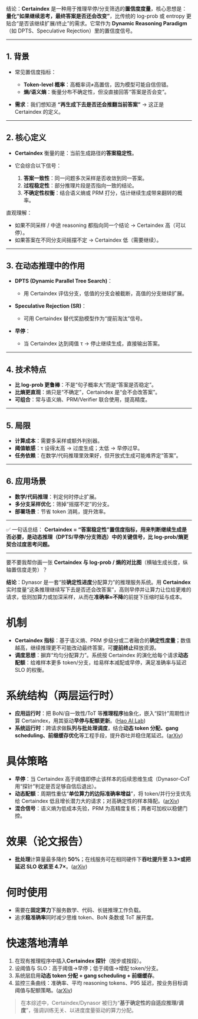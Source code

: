 结论：**Certaindex** 是一种用于推理早停/分支筛选的**置信度度量**，核心思想是：**量化“如果继续思考，最终答案是否还会改变”**，比传统的 log-prob 或 entropy 更贴合“是否该继续扩展/终止”的需求。它常作为 **Dynamic Reasoning Paradigm**（如 DPTS、Speculative Rejection）里的置信度信号。

---

## 1. 背景

* 常见置信度指标：

  * **Token-level 概率**：高概率词≠高置信，因为模型可能自信但错。
  * **熵/语义熵**：衡量分布不确定性，但没直接回答“答案是否会变”。
* **需求**：我们想知道 **“再生成下去是否还会推翻当前答案”** → 这正是 Certaindex 的定义。

---

## 2. 核心定义

* **Certaindex** 衡量的是：当前生成路径的**答案稳定性**。
* 它会综合以下信号：

  1. **答案一致性**：同一问题多次采样是否收敛到同一答案。
  2. **过程稳定性**：部分推理片段是否指向一致的结论。
  3. **不确定性权衡**：结合语义熵或 PRM 打分，估计继续生成带来翻转的概率。

直观理解：

* 如果不同采样 / 中途 reasoning 都指向同一个结论 → Certaindex 高（可以停）。
* 如果答案在不同分支间摇摆不定 → Certaindex 低（需要继续）。

---

## 3. 在动态推理中的作用

* **DPTS (Dynamic Parallel Tree Search)**：

  * 用 Certaindex 评估分支，低值的分支会被截断，高值的分支继续扩展。
* **Speculative Rejection (SR)**：

  * 可用 Certaindex 替代奖励模型作为“提前淘汰”信号。
* **早停**：

  * 当 Certaindex 达到阈值 τ → 停止继续生成，直接输出答案。

---

## 4. 技术特点

* **比 log-prob 更鲁棒**：不是“句子概率大”而是“答案是否稳定”。
* **比熵更直观**：熵只是“不确定”，Certaindex 是“会不会改答案”。
* **可组合**：常与语义熵、PRM/Verifier 联合使用，提高精度。

---

## 5. 局限

* **计算成本**：需要多采样或额外判别器。
* **阈值敏感**：τ 设得太高 → 过度生成；太低 → 早停过早。
* **任务依赖**：在数学/代码推理里效果好，但开放式生成可能难界定“答案”。

---

## 6. 应用场景

* **数学/代码推理**：判定何时停止扩展。
* **多分支采样优化**：筛掉“摇摆不定”的分支。
* **部署场景**：节省 token 消耗，提升效率。

---

✅ 一句话总结：
**Certaindex = “答案稳定性”置信度指标，用来判断继续生成是否必要，是动态推理（DPTS/早停/分支筛选）中的关键信号，比 log-prob/熵更契合过度思考问题。**

---

要不要我帮你画一张 **Certaindex 与 log-prob / 熵的对比图**（横轴生成长度，纵轴置信度走势）？


**结论**：Dynasor 是一套“按**确定性进度**分配算力”的推理服务系统。用 **Certaindex** 实时度量“这条推理继续写下去是否还会改答案”，高则早停并让算力让位给更难的请求，低则加算力或加深采样，从而在**准确率≈不降**的前提下压缩时延与成本。&#x20;

# 机制

* **Certaindex 指标**：基于语义熵、PRM 步级分或二者融合的**确定性度量**；数值越高，继续推理更不可能改动最终答案，可**提前终止**释放资源。&#x20;
* **调度思想**：摒弃“均匀分配算力”。系统按 Certaindex 的演化给每个请求**动态配额**：给难样本更多 token/分支，给易样本减配或早停，满足准确率与延迟 SLO 的权衡。

# 系统结构（两层运行时）

* **应用运行时**：把 BoN/自一致性/ToT 等**推理程序**抽象化，嵌入“探针”周期性计算 Certaindex，用其驱动**早停与配额更新**。([Hao AI Lab][1])
* **系统运行时**：跨请求做**队列与批处理调度**，结合**动态 token 分配、gang scheduling、前缀缓存优化**等工程手段，提升吞吐并稳住尾延迟。([arXiv][2])

# 具体策略

* **早停**：当 Certaindex 高于阈值即停止该样本的后续思维生成（Dynasor-CoT 用“探针”判定是否足够自信后退出）。
* **动态配额**：周期性重估“**单位算力的边际准确率增益**”，将 token/并行分支优先给 Certaindex 低且增长潜力大的请求；对高确定性的样本降配。([arXiv][3])
* **混合信号**：语义熵为低成本先验，PRM 为高精度复核；两者可加权以稳健门控。

# 效果（论文报告）

* **批处理**计算量最多降约 **50%**；在线服务可在相同硬件下**吞吐提升至 3.3×**或把**延迟 SLO 收紧至 4.7×**。([arXiv][4])

# 何时使用

* 需要在**固定算力**下服务数学、代码、长链推理工作负载。
* 追求**稳准确率**同时减少思维 token、BoN 条数或 ToT 展开度。

# 快速落地清单

1. 在现有推理程序中插入**Certaindex 探针**（按步或按段）。
2. 设阈值与 SLO：高于阈值→早停；低于阈值→增配 token/分支。
3. 系统层启用**动态 token 分配 + gang scheduling + 前缀缓存**。
4. 监控三条曲线：准确率、平均 reasoning tokens、P95 延迟，按业务目标调阈值与配额策略。([arXiv][2])

> 在本综述中，Certaindex/Dynasor 被归为“**基于确定性的自适应推理/调度**”，强调训练无关、以进度度量驱动的算力分配。

[1]: https://hao-ai-lab.github.io/blogs/dynasor-cot/?utm_source=chatgpt.com "Dynasor: More Efficient Chain-of-Thought Through Certainty ..."
[2]: https://arxiv.org/html/2412.20993v2?utm_source=chatgpt.com "Efficiently Scaling LLM Reasoning with Certaindex"
[3]: https://arxiv.org/html/2412.20993v1?utm_source=chatgpt.com "Efficiently Serving LLM Reasoning Programs with Certaindex"
[4]: https://arxiv.org/abs/2412.20993?utm_source=chatgpt.com "Efficiently Serving LLM Reasoning Programs with Certaindex"
